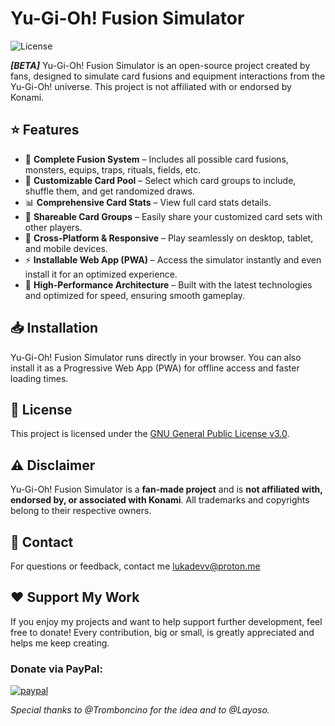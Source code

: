 # Yu-Gi-Oh! Fusion Simulator

![License](https://img.shields.io/badge/License-GNU%20GPL%20v3-blue.svg)

_**[BETA]**_ Yu-Gi-Oh! Fusion Simulator is an open-source project created by fans, designed to simulate card fusions and equipment interactions from the Yu-Gi-Oh! universe. This project is not affiliated with or endorsed by Konami.

## ⭐ Features

- 🎴 **Complete Fusion System** – Includes all possible card fusions, monsters, equips, traps, rituals, fields, etc.
- 🎲 **Customizable Card Pool** – Select which card groups to include, shuffle them, and get randomized draws.
- 📊 **Comprehensive Card Stats** – View full card stats details.
- 🔄 **Shareable Card Groups** – Easily share your customized card sets with other players.
- 📱 **Cross-Platform & Responsive** – Play seamlessly on desktop, tablet, and mobile devices.
- ⚡ **Installable Web App (PWA)** – Access the simulator instantly and even install it for an optimized experience.
- 🚀 **High-Performance Architecture** – Built with the latest technologies and optimized for speed, ensuring smooth gameplay.

## 📥 Installation

Yu-Gi-Oh! Fusion Simulator runs directly in your browser. You can also install it as a Progressive Web App (PWA) for offline access and faster loading times.

## 📜 License

This project is licensed under the [GNU General Public License v3.0](https://www.gnu.org/licenses/gpl-3.0.html).

## ⚠️ Disclaimer

Yu-Gi-Oh! Fusion Simulator is a **fan-made project** and is **not affiliated with, endorsed by, or associated with Konami**. All trademarks and copyrights belong to their respective owners.

## 📧 Contact

For questions or feedback, contact me lukadevv@proton.me

## ❤️ Support My Work

If you enjoy my projects and want to help support further development, feel free to donate! Every contribution, big or small, is greatly appreciated and helps me keep creating.

### Donate via PayPal:

[![paypal](https://www.paypalobjects.com/en_US/i/btn/btn_donateCC_LG.gif)](https://www.paypal.com/donate/?hosted_button_id=F4ZRZT3AUZ4MS)

_Special thanks to @Tromboncino for the idea and to @Layoso._
